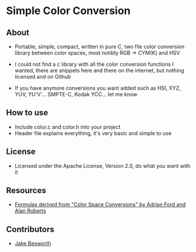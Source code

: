 # Simple Color Conversion

## About

* Portable, simple, compact, written in pure C, two file color conversion library between color spaces, most notibly RGB -> CYM(K) and HSV

* I could not find a c library with all the color conversion functions I wanted, there are snippets here and there on the internet, but nothing licensed and on Github
* If you have anymore conversions you want added such as HSI, XYZ, YUV, YU'V'... SMPTE-C, Kodak YCC... let me know

## How to use

* Include color.c and color.h into your project
* Header file explains everything, it's very basic and simple to use

## License

* Licensed under the Apache License, Version 2.0, do what you want with it

## Resources

* [Formulas derived from "Color Space Conversions" by Adrian Ford and Alan Roberts](http://sites.biology.duke.edu/johnsenlab/pdfs/tech/colorconversion.pdf)

## Contributors

* [Jake Besworth](https://github.com/jakebesworth)
